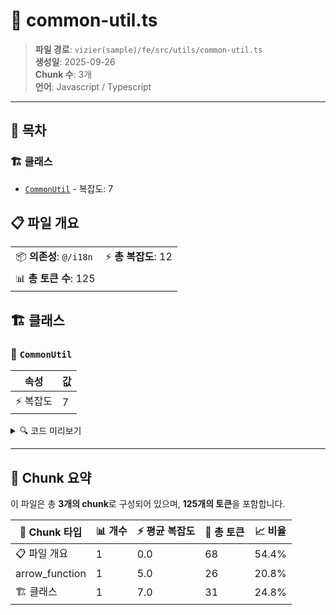 # 📄 common-util.ts

> **파일 경로**: `vizier(sample)/fe/src/utils/common-util.ts`  
> **생성일**: 2025-09-26  
> **Chunk 수**: 3개  
> **언어**: Javascript / Typescript
---

## 📑 목차

### 🏗️ 클래스
- [`CommonUtil`](#class-commonutil) - 복잡도: 7


## 📋 파일 개요

| | |
|--|--|
| 📦 **의존성**: `@/i18n` | ⚡ **총 복잡도**: 12 |
| 📊 **총 토큰 수**: 125 |  |



## 🏗️ 클래스

### <a id="class-commonutil"></a>🎯 `CommonUtil`

| 속성 | 값 |
|------|----|
| ⚡ 복잡도 | 7 |



<details>
<summary>🔍 코드 미리보기</summary>

```javascript
export class CommonUtil {
  public static readonly STRING_EMPTY = "";

  public static useTranslatedMessage = () => {
    const { translateMessage, ...rest } = useI18n();
    return { translateMessage, ...rest };
  };
}...
```

**Chunk 정보**
- 🆔 **ID**: `c38017f604b2`
- 📍 **라인**: 3-10
- 📊 **토큰**: 31
- 🏷️ **태그**: `class, javascript`

</details>

---




## 🧩 Chunk 요약

이 파일은 총 **3개의 chunk**로 구성되어 있으며, **125개의 토큰**을 포함합니다.

| 🧩 Chunk 타입 | 📊 개수 | ⚡ 평균 복잡도 | 📝 총 토큰 | 📈 비율 |
|---------------|--------|-------------|----------|--------|
| 📋 파일 개요 | 1 | 0.0 | 68 | 54.4% |
| arrow_function | 1 | 5.0 | 26 | 20.8% |
| 🏗️ 클래스 | 1 | 7.0 | 31 | 24.8% |

